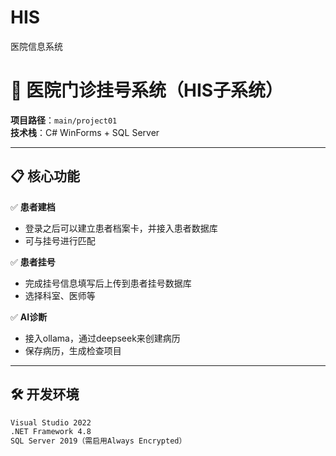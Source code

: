 # HIS
医院信息系统
# 🏥 医院门诊挂号系统（HIS子系统）

**项目路径**：`main/project01`  
**技术栈**：C# WinForms + SQL Server   

---

## 📋 核心功能  
✅ **患者建档**  
- 登录之后可以建立患者档案卡，并接入患者数据库  
- 可与挂号进行匹配  

✅ **患者挂号**  
- 完成挂号信息填写后上传到患者挂号数据库  
- 选择科室、医师等

✅ **AI诊断**  
- 接入ollama，通过deepseek来创建病历  
- 保存病历，生成检查项目

---

## 🛠️ 开发环境  
```bash
Visual Studio 2022  
.NET Framework 4.8  
SQL Server 2019（需启用Always Encrypted）
